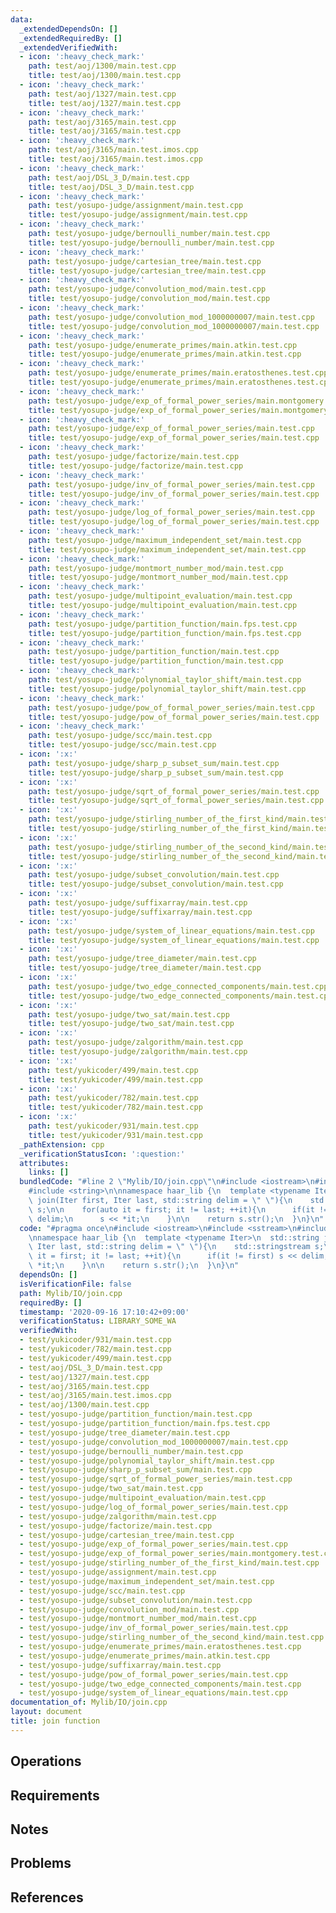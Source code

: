 ```yaml
---
data:
  _extendedDependsOn: []
  _extendedRequiredBy: []
  _extendedVerifiedWith:
  - icon: ':heavy_check_mark:'
    path: test/aoj/1300/main.test.cpp
    title: test/aoj/1300/main.test.cpp
  - icon: ':heavy_check_mark:'
    path: test/aoj/1327/main.test.cpp
    title: test/aoj/1327/main.test.cpp
  - icon: ':heavy_check_mark:'
    path: test/aoj/3165/main.test.cpp
    title: test/aoj/3165/main.test.cpp
  - icon: ':heavy_check_mark:'
    path: test/aoj/3165/main.test.imos.cpp
    title: test/aoj/3165/main.test.imos.cpp
  - icon: ':heavy_check_mark:'
    path: test/aoj/DSL_3_D/main.test.cpp
    title: test/aoj/DSL_3_D/main.test.cpp
  - icon: ':heavy_check_mark:'
    path: test/yosupo-judge/assignment/main.test.cpp
    title: test/yosupo-judge/assignment/main.test.cpp
  - icon: ':heavy_check_mark:'
    path: test/yosupo-judge/bernoulli_number/main.test.cpp
    title: test/yosupo-judge/bernoulli_number/main.test.cpp
  - icon: ':heavy_check_mark:'
    path: test/yosupo-judge/cartesian_tree/main.test.cpp
    title: test/yosupo-judge/cartesian_tree/main.test.cpp
  - icon: ':heavy_check_mark:'
    path: test/yosupo-judge/convolution_mod/main.test.cpp
    title: test/yosupo-judge/convolution_mod/main.test.cpp
  - icon: ':heavy_check_mark:'
    path: test/yosupo-judge/convolution_mod_1000000007/main.test.cpp
    title: test/yosupo-judge/convolution_mod_1000000007/main.test.cpp
  - icon: ':heavy_check_mark:'
    path: test/yosupo-judge/enumerate_primes/main.atkin.test.cpp
    title: test/yosupo-judge/enumerate_primes/main.atkin.test.cpp
  - icon: ':heavy_check_mark:'
    path: test/yosupo-judge/enumerate_primes/main.eratosthenes.test.cpp
    title: test/yosupo-judge/enumerate_primes/main.eratosthenes.test.cpp
  - icon: ':heavy_check_mark:'
    path: test/yosupo-judge/exp_of_formal_power_series/main.montgomery.test.cpp
    title: test/yosupo-judge/exp_of_formal_power_series/main.montgomery.test.cpp
  - icon: ':heavy_check_mark:'
    path: test/yosupo-judge/exp_of_formal_power_series/main.test.cpp
    title: test/yosupo-judge/exp_of_formal_power_series/main.test.cpp
  - icon: ':heavy_check_mark:'
    path: test/yosupo-judge/factorize/main.test.cpp
    title: test/yosupo-judge/factorize/main.test.cpp
  - icon: ':heavy_check_mark:'
    path: test/yosupo-judge/inv_of_formal_power_series/main.test.cpp
    title: test/yosupo-judge/inv_of_formal_power_series/main.test.cpp
  - icon: ':heavy_check_mark:'
    path: test/yosupo-judge/log_of_formal_power_series/main.test.cpp
    title: test/yosupo-judge/log_of_formal_power_series/main.test.cpp
  - icon: ':heavy_check_mark:'
    path: test/yosupo-judge/maximum_independent_set/main.test.cpp
    title: test/yosupo-judge/maximum_independent_set/main.test.cpp
  - icon: ':heavy_check_mark:'
    path: test/yosupo-judge/montmort_number_mod/main.test.cpp
    title: test/yosupo-judge/montmort_number_mod/main.test.cpp
  - icon: ':heavy_check_mark:'
    path: test/yosupo-judge/multipoint_evaluation/main.test.cpp
    title: test/yosupo-judge/multipoint_evaluation/main.test.cpp
  - icon: ':heavy_check_mark:'
    path: test/yosupo-judge/partition_function/main.fps.test.cpp
    title: test/yosupo-judge/partition_function/main.fps.test.cpp
  - icon: ':heavy_check_mark:'
    path: test/yosupo-judge/partition_function/main.test.cpp
    title: test/yosupo-judge/partition_function/main.test.cpp
  - icon: ':heavy_check_mark:'
    path: test/yosupo-judge/polynomial_taylor_shift/main.test.cpp
    title: test/yosupo-judge/polynomial_taylor_shift/main.test.cpp
  - icon: ':heavy_check_mark:'
    path: test/yosupo-judge/pow_of_formal_power_series/main.test.cpp
    title: test/yosupo-judge/pow_of_formal_power_series/main.test.cpp
  - icon: ':heavy_check_mark:'
    path: test/yosupo-judge/scc/main.test.cpp
    title: test/yosupo-judge/scc/main.test.cpp
  - icon: ':x:'
    path: test/yosupo-judge/sharp_p_subset_sum/main.test.cpp
    title: test/yosupo-judge/sharp_p_subset_sum/main.test.cpp
  - icon: ':x:'
    path: test/yosupo-judge/sqrt_of_formal_power_series/main.test.cpp
    title: test/yosupo-judge/sqrt_of_formal_power_series/main.test.cpp
  - icon: ':x:'
    path: test/yosupo-judge/stirling_number_of_the_first_kind/main.test.cpp
    title: test/yosupo-judge/stirling_number_of_the_first_kind/main.test.cpp
  - icon: ':x:'
    path: test/yosupo-judge/stirling_number_of_the_second_kind/main.test.cpp
    title: test/yosupo-judge/stirling_number_of_the_second_kind/main.test.cpp
  - icon: ':x:'
    path: test/yosupo-judge/subset_convolution/main.test.cpp
    title: test/yosupo-judge/subset_convolution/main.test.cpp
  - icon: ':x:'
    path: test/yosupo-judge/suffixarray/main.test.cpp
    title: test/yosupo-judge/suffixarray/main.test.cpp
  - icon: ':x:'
    path: test/yosupo-judge/system_of_linear_equations/main.test.cpp
    title: test/yosupo-judge/system_of_linear_equations/main.test.cpp
  - icon: ':x:'
    path: test/yosupo-judge/tree_diameter/main.test.cpp
    title: test/yosupo-judge/tree_diameter/main.test.cpp
  - icon: ':x:'
    path: test/yosupo-judge/two_edge_connected_components/main.test.cpp
    title: test/yosupo-judge/two_edge_connected_components/main.test.cpp
  - icon: ':x:'
    path: test/yosupo-judge/two_sat/main.test.cpp
    title: test/yosupo-judge/two_sat/main.test.cpp
  - icon: ':x:'
    path: test/yosupo-judge/zalgorithm/main.test.cpp
    title: test/yosupo-judge/zalgorithm/main.test.cpp
  - icon: ':x:'
    path: test/yukicoder/499/main.test.cpp
    title: test/yukicoder/499/main.test.cpp
  - icon: ':x:'
    path: test/yukicoder/782/main.test.cpp
    title: test/yukicoder/782/main.test.cpp
  - icon: ':x:'
    path: test/yukicoder/931/main.test.cpp
    title: test/yukicoder/931/main.test.cpp
  _pathExtension: cpp
  _verificationStatusIcon: ':question:'
  attributes:
    links: []
  bundledCode: "#line 2 \"Mylib/IO/join.cpp\"\n#include <iostream>\n#include <sstream>\n\
    #include <string>\n\nnamespace haar_lib {\n  template <typename Iter>\n  std::string\
    \ join(Iter first, Iter last, std::string delim = \" \"){\n    std::stringstream\
    \ s;\n\n    for(auto it = first; it != last; ++it){\n      if(it != first) s <<\
    \ delim;\n      s << *it;\n    }\n\n    return s.str();\n  }\n}\n"
  code: "#pragma once\n#include <iostream>\n#include <sstream>\n#include <string>\n\
    \nnamespace haar_lib {\n  template <typename Iter>\n  std::string join(Iter first,\
    \ Iter last, std::string delim = \" \"){\n    std::stringstream s;\n\n    for(auto\
    \ it = first; it != last; ++it){\n      if(it != first) s << delim;\n      s <<\
    \ *it;\n    }\n\n    return s.str();\n  }\n}\n"
  dependsOn: []
  isVerificationFile: false
  path: Mylib/IO/join.cpp
  requiredBy: []
  timestamp: '2020-09-16 17:10:42+09:00'
  verificationStatus: LIBRARY_SOME_WA
  verifiedWith:
  - test/yukicoder/931/main.test.cpp
  - test/yukicoder/782/main.test.cpp
  - test/yukicoder/499/main.test.cpp
  - test/aoj/DSL_3_D/main.test.cpp
  - test/aoj/1327/main.test.cpp
  - test/aoj/3165/main.test.cpp
  - test/aoj/3165/main.test.imos.cpp
  - test/aoj/1300/main.test.cpp
  - test/yosupo-judge/partition_function/main.test.cpp
  - test/yosupo-judge/partition_function/main.fps.test.cpp
  - test/yosupo-judge/tree_diameter/main.test.cpp
  - test/yosupo-judge/convolution_mod_1000000007/main.test.cpp
  - test/yosupo-judge/bernoulli_number/main.test.cpp
  - test/yosupo-judge/polynomial_taylor_shift/main.test.cpp
  - test/yosupo-judge/sharp_p_subset_sum/main.test.cpp
  - test/yosupo-judge/sqrt_of_formal_power_series/main.test.cpp
  - test/yosupo-judge/two_sat/main.test.cpp
  - test/yosupo-judge/multipoint_evaluation/main.test.cpp
  - test/yosupo-judge/log_of_formal_power_series/main.test.cpp
  - test/yosupo-judge/zalgorithm/main.test.cpp
  - test/yosupo-judge/factorize/main.test.cpp
  - test/yosupo-judge/cartesian_tree/main.test.cpp
  - test/yosupo-judge/exp_of_formal_power_series/main.test.cpp
  - test/yosupo-judge/exp_of_formal_power_series/main.montgomery.test.cpp
  - test/yosupo-judge/stirling_number_of_the_first_kind/main.test.cpp
  - test/yosupo-judge/assignment/main.test.cpp
  - test/yosupo-judge/maximum_independent_set/main.test.cpp
  - test/yosupo-judge/scc/main.test.cpp
  - test/yosupo-judge/subset_convolution/main.test.cpp
  - test/yosupo-judge/convolution_mod/main.test.cpp
  - test/yosupo-judge/montmort_number_mod/main.test.cpp
  - test/yosupo-judge/inv_of_formal_power_series/main.test.cpp
  - test/yosupo-judge/stirling_number_of_the_second_kind/main.test.cpp
  - test/yosupo-judge/enumerate_primes/main.eratosthenes.test.cpp
  - test/yosupo-judge/enumerate_primes/main.atkin.test.cpp
  - test/yosupo-judge/suffixarray/main.test.cpp
  - test/yosupo-judge/pow_of_formal_power_series/main.test.cpp
  - test/yosupo-judge/two_edge_connected_components/main.test.cpp
  - test/yosupo-judge/system_of_linear_equations/main.test.cpp
documentation_of: Mylib/IO/join.cpp
layout: document
title: join function
---
```


## Operations

## Requirements

## Notes

## Problems

## References
